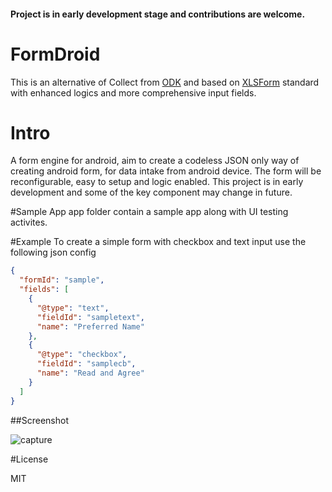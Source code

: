 #### Project is in early development stage and contributions are welcome.

# FormDroid
This is an alternative of Collect from [ODK](https://opendatakit.org/) and based on [XLSForm](http://xlsform.org/) standard with enhanced logics and more comprehensive input fields.

# Intro
A form engine for android, aim to create a codeless JSON only way of creating android form, for data intake from android device. The form will be reconfigurable, easy to setup and logic enabled. This project is in early development and some of the key component may change in future.

#Sample App
app folder contain a sample app along with UI testing activites.

#Example
To create a simple form with checkbox and text input use the following json config

```json
{
  "formId": "sample",
  "fields": [
    {   
      "@type": "text",
      "fieldId": "sampletext",
      "name": "Preferred Name"
    },
    {
      "@type": "checkbox",
      "fieldId": "samplecb",
      "name": "Read and Agree"
    }
  ]
}
```
##Screenshot

![capture](https://cloud.githubusercontent.com/assets/6682969/8553721/47276dba-24b3-11e5-84cd-3a6a35e3cb33.PNG)

#License

MIT

